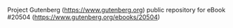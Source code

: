 Project Gutenberg (https://www.gutenberg.org) public repository for eBook #20504 (https://www.gutenberg.org/ebooks/20504)
